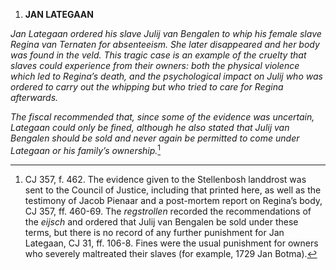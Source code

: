 1.  **JAN LATEGAAN**

*Jan Lategaan ordered his slave Julij van Bengalen to whip his female
slave Regina van Ternaten for absenteeism. She later disappeared and her
body was found in the veld. This tragic case is an example of the
cruelty that slaves could experience from their owners: both the
physical violence which led to Regina’s death, and the psychological
impact on Julij who was ordered to carry out the whipping but who tried
to care for Regina afterwards.*

*The fiscal recommended that, since some of the evidence was uncertain,
Lategaan could only be fined, although he also stated that Julij van
Bengalen should be sold and never again be permitted to come under
Lategaan or his family’s ownership.*[^1]

[^1]: CJ 357, f. 462. The evidence given to the Stellenbosh landdrost
    was sent to the Council of Justice, including that printed here, as
    well as the testimony of Jacob Pienaar and a post-mortem report on
    Regina’s body, CJ 357, ff. 460-69. The *regstrollen* recorded the
    recommendations of the *eijsch* and ordered that Julij van Bengalen
    be sold under these terms, but there is no record of any further
    punishment for Jan Lategaan, CJ 31, ff. 106-8. Fines were the usual
    punishment for owners who severely maltreated their slaves (for
    example, 1729 Jan Botma).
